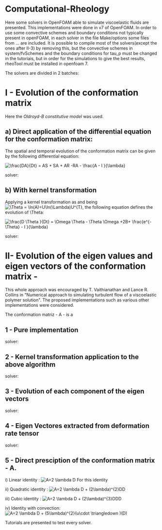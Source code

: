 # Computational-Rheology

Here some solvers in OpenFOAM able to simulate viscoelastic fluids are presented. This implementations were done in v7 of OpenFOAM. In order to use some convective schemes and boundary conditions not typically present in openFOAM, in each solver in the file Make/options some files from ... are included. 
It is possible to compile most of the solvers(except the ones after II-3) by removing this, but the convective schemes in system/fvSchemes and the boundary conditions for tau_p must be changed in the tutoriais, but in order for the simulations to give the best results, rheoTool must be installed in openfoam 7. 

The solvers are divided in 2 batches:

# I - Evolution of the conformation matrix 
Here the *Oldroyd-B constitutive model* was used. 

## a) Direct application of the differential equation for the conformation matrix:
The spatial and temporal evolution of the conformation matrix can be given by the following differential equation:

<img src="https://latex.codecogs.com/svg.image?&space;\frac{DA}{Dt}&space;=&space;AS&space;&plus;&space;SA&space;&plus;&space;AR&space;-RA&space;-&space;\frac{A&space;-&space;I&space;}{\lambda}&space;" title=" \frac{DA}{Dt} = AS + SA + AR -RA - \frac{A - I }{\lambda} " />

solver: 
## b) With kernel transformation
Applying a kernel transformation as  and being <img src="https://latex.codecogs.com/svg.image?\Theta&space;=&space;\ln(A)=U\ln(\Lambda)U^{T}" title="\Theta = \ln(A)=U\ln(\Lambda)U^{T}" />, the following equation defines the evolution of \Theta:

<img src="https://latex.codecogs.com/svg.image?\frac{D&space;\Theta&space;}{Dt}&space;=&space;\Omega&space;\Theta&space;-&space;\Theta&space;\Omega&space;&plus;2B&plus;&space;\frac{e^{-\Theta}&space;-&space;&space;I&space;}{\lambda}" title="\frac{D \Theta }{Dt} = \Omega \Theta - \Theta \Omega +2B+ \frac{e^{-\Theta} - I }{\lambda}" />

solver:

# II- Evolution of the eigen values and eigen vectors of the conformation matrix - 
This whole approach was encouraged by T. Vaithianathan and Lance R. Collins in "Numerical approach to simulating turbulent flow of a viscoelastic polymer solution". The proposed implementations such as various other implementations were considered. 

The conformation matriz - A - is a 

## 1 - Pure implementation
solver:
## 2 - Kernel transformation application to the above algorithm
solver:
## 3 - Evolution of each component of the eigen vectors
solver:
## 4 - Eigen Vectores extracted from deformation rate tensor
solver:
## 5 - Direct presciption of the conformation matrix - A.
 
   i) Linear identity : 
    <img src="https://latex.codecogs.com/svg.image?A=2&space;\lambda&space;D" title="A=2 \lambda D" />
    For this identity 
    
   ii) Quadratic identity : 
    <img src="https://latex.codecogs.com/svg.image?A=2&space;\lambda&space;D&space;&plus;&space;(2\lambda)^{2}DD" title="A=2 \lambda D + (2\lambda)^{2}DD" />
    
   iii) Cubic identity : <img src="https://latex.codecogs.com/svg.image?A=2&space;\lambda&space;D&space;&plus;&space;(2\lambda)^{3}DDD" title="A=2 \lambda D + (2\lambda)^{3}DDD" />
   
   iv) Identity with convection: 
    <img src="https://latex.codecogs.com/svg.image?&space;A=2&space;\lambda&space;D&space;&plus;&space;(5\lambda)^{2}(u\cdot&space;\triangledown&space;)(D)" title=" A=2 \lambda D + (5\lambda)^{2}(u\cdot \triangledown )(D)" />

Tutorials are presented to test every solver. 
